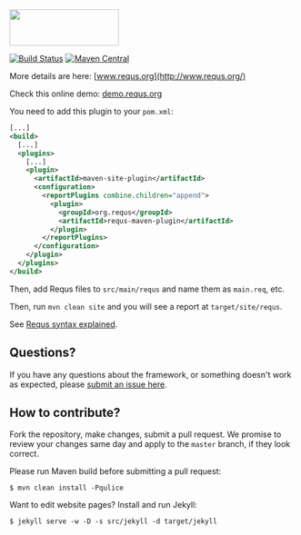 <img src="http://img.requs.org/logo-384x128.png" width="192" height="64" />

[![Build Status](https://travis-ci.org/teamed/requs.svg?branch=master)](https://travis-ci.org/teamed/requs)
[![Maven Central](https://maven-badges.herokuapp.com/maven-central/org.requs/requs/badge.svg)](https://maven-badges.herokuapp.com/maven-central/org.requs/requs)

More details are here: [www.requs.org](http://www.requs.org/)

Check this online demo: [demo.requs.org](http://demo.requs.org/)

You need to add this plugin to your `pom.xml`:

```xml
[...]
<build>
  [...]
  <plugins>
    [...]
    <plugin>
      <artifactId>maven-site-plugin</artifactId>
      <configuration>
        <reportPlugins combine.children="append">
          <plugin>
            <groupId>org.requs</groupId>
            <artifactId>requs-maven-plugin</artifactId>
          </plugin>
        </reportPlugins>
      </configuration>
    </plugin>
  </plugins>
</build>
```

Then, add Requs files to `src/main/requs` and name them as `main.req`, etc.

Then, run `mvn clean site` and you will see a report at `target/site/requs`.

See [Requs syntax explained](http://www.requs.org/syntax.html).

## Questions?

If you have any questions about the framework, or something doesn't work as expected,
please [submit an issue here](https://github.com/teamed/requs/issues/new).

## How to contribute?

Fork the repository, make changes, submit a pull request.
We promise to review your changes same day and apply to
the `master` branch, if they look correct.

Please run Maven build before submitting a pull request:

```
$ mvn clean install -Pqulice
```

Want to edit website pages? Install and run Jekyll:

```
$ jekyll serve -w -D -s src/jekyll -d target/jekyll
```
